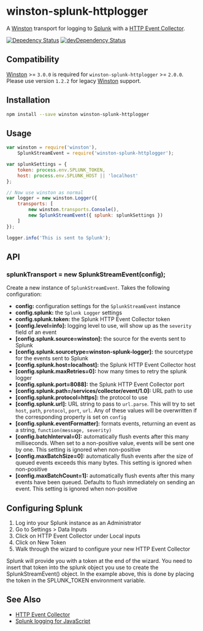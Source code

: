 # winston-splunk-httplogger

A [Winston] transport for logging to [Splunk] with a [HTTP Event Collector].

  [![Depedency Status](https://david-dm.org/adrianhall/winston-splunk-httplogger.svg)](https://david-dm.org/adrianhall/winston-splunk-httplogger)
  [![devDependency Status](https://david-dm.org/adrianhall/winston-splunk-httplogger/dev-status.svg)](https://david-dm.org/adrianhall/winston-splunk-httplogger?type=dev)

## Compatibility

[Winston] >= `3.0.0` is required for `winston-splunk-httplogger` >= `2.0.0`. Please use version `1.2.2` for legacy [Winston] support.

## Installation

```sh
npm install --save winston winston-splunk-httplogger
```

## Usage

```javascript
var winston = require('winston'),
    SplunkStreamEvent = require('winston-splunk-httplogger');

var splunkSettings = {
    token: process.env.SPLUNK_TOKEN,
    host: process.env.SPLUNK_HOST || 'localhost'
};

// Now use winston as normal
var logger = new winston.Logger({
    transports: [
        new winston.transports.Console(),
        new SplunkStreamEvent({ splunk: splunkSettings })
    ]
});

logger.info('This is sent to Splunk');
```

## API

### splunkTransport = new SplunkStreamEvent(config);

Create a new instance of `SplunkStreamEvent`. Takes the following configuration:

 * **config:** configuration settings for the `SplunkStreamEvent` instance
 * **config.splunk:** the `Splunk Logger` settings
 * **config.splunk.token:** the Splunk HTTP Event Collector token
 * **[config.level=info]:** logging level to use, will show up as the `severity`
   field of an event
 * **[config.splunk.source=winston]:** the source for the events sent to Splunk
 * **[config.splunk.sourcetype=winston-splunk-logger]:** the sourcetype for the
   events sent to Splunk
 * **[config.splunk.host=localhost]:** the Splunk HTTP Event Collector host
 * **[config.splunk.maxRetries=0]:** how many times to retry the splunk logger
 * **[config.splunk.port=8088]:** the Splunk HTTP Event Collector port
 * **[config.splunk.path=/services/collector/event/1.0]:** URL path to use
 * **[config.splunk.protocol=https]:** the protocol to use
 * **[config.splunk.url]:** URL string to pass to `url.parse`. This will try to
   set `host`, `path`, `protocol`, `port`, `url`. Any of these values will be
  overwritten if the corresponding property is set on `config`
 * **[config.splunk.eventFormatter]:** formats events, returning an event as a
   string, `function(message, severity)`
 * **[config.batchInterval=0]:** automatically flush events after this many
   milliseconds. When set to a non-positive value, events will be sent one by
   one. This setting is ignored when non-positive
 * **[config.maxBatchSize=0]:** automatically flush events after the size of
   queued events exceeds this many bytes. This setting is ignored when
   non-positive
 * **[config.maxBatchCount=1]:** automatically flush events after this many
   events have been queued. Defaults to flush immediately on sending an
   event. This setting is ignored when non-positive

## Configuring Splunk

  1. Log into your Splunk instance as an Administrator
  2. Go to Settings &gt; Data Inputs
  3. Click on HTTP Event Collector under Local inputs
  4. Click on New Token
  5. Walk through the wizard to configure your new HTTP Event Collector

Splunk will provide you with a token at the end of the wizard.  You need to insert that
token into the splunk object you use to create the SplunkStreamEvent() object.  In the
example above, this is done by placing the token in the SPLUNK_TOKEN environment variable.

## See Also

  * [HTTP Event Collector]
  * [Splunk logging for JavaScript]

[Winston]: https://github.com/winstonjs/winston
[Splunk]: http://www.splunk.com
[HTTP Event Collector]: http://dev.splunk.com/view/event-collector/SP-CAAAE6M
[Splunk logging for JavaScript]: https://github.com/splunk/splunk-javascript-logging
